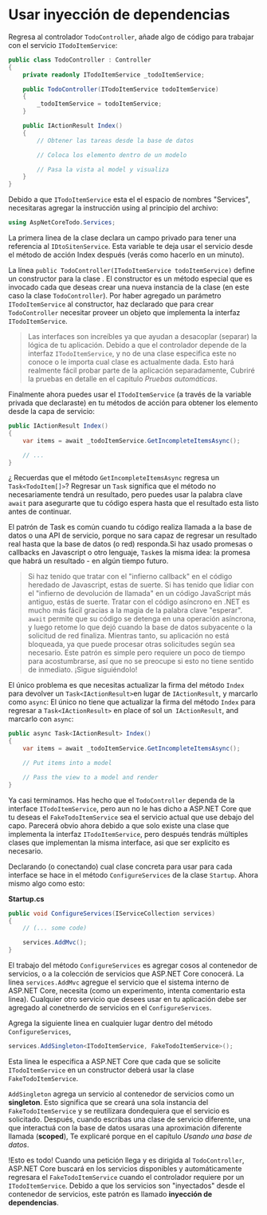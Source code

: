 # Usar inyección de dependencias
Regresa al controlador `TodoController`, añade algo de código para trabajar con el servicio `ITodoItemService`:

```csharp
public class TodoController : Controller
{
    private readonly ITodoItemService _todoItemService;

    public TodoController(ITodoItemService todoItemService)
    {
        _todoItemService = todoItemService;
    }

    public IActionResult Index()
    {
        // Obtener las tareas desde la base de datos

        // Coloca los elemento dentro de un modelo

        // Pasa la vista al model y visualiza
    }
}
```

Debido a que `ITodoItemService` esta el el espacio de nombres "Services", necesitaras agregar la instrucción using al principio del archivo:

```csharp
using AspNetCoreTodo.Services;
```

La primera linea de la clase declara un campo privado para tener una referencia al `IDtoSitenService`. Esta variable te deja usar el servicio desde el método de acción Index después (verás como hacerlo en un minuto).

La línea `public TodoController(ITodoItemService todoItemService)` define un constructor para la clase . El constructor es un método especial que es invocado cada que deseas crear una nueva instancia de la clase (en este caso la clase `TodoController`). Por haber agregado un parámetro `ITodoItemService` al constructor, haz declarado que para crear `TodoController` necesitar proveer un objeto que implementa la interfaz `ITodoItemService`.

> Las interfaces son increíbles ya que ayudan a desacoplar (separar) la lógica de tu aplicación. Debido a que el controlador depende de la interfaz `ITodoItemService`, y no de una clase especifica este no conoce o le importa cual clase es actualmente dada. Esto hará realmente fácil probar parte de la aplicación separadamente, Cubriré la pruebas en detalle en el capitulo _Pruebas automáticas_.

Finalmente ahora puedes usar el `ITodoItemService` (a través de la variable privada que declaraste) en tu métodos de acción para obtener los elemento desde la capa de servicio:

```csharp
public IActionResult Index()
{
    var items = await _todoItemService.GetIncompleteItemsAsync();

    // ...
}
```

¿ Recuerdas que el método `GetIncompleteItemsAsync` regresa un `Task<TodoItem[]>`? Regresar un `Task` significa que el método no necesariamente tendrá un resultado, pero puedes usar la palabra clave `await` para asegurarte que tu código espera hasta que el resultado esta listo antes de continuar. 

El patrón de Task es común cuando tu código realiza llamada a la base de datos o una API de servicio, porque no sara capaz de regresar un resultado real hasta que la base de datos (o red) responda.Si haz usado promesas o callbacks en Javascript o otro lenguaje, `Task`es la misma idea: la promesa que habrá un resultado - en algún tiempo futuro.

> Si haz tenido que tratar con el "infierno callback" en el código heredado de Javascript, estas de suerte.
> Si has tenido que lidiar con el "infierno de devolución de llamada" en un código JavaScript más antiguo, estás de suerte. Tratar con el código asíncrono en .NET es mucho más fácil gracias a la magia de la palabra clave "esperar". `await` permite que su código se detenga en una operación asíncrona, y luego retome lo que dejó cuando la base de datos subyacente o la solicitud de red finaliza. Mientras tanto, su aplicación no está bloqueada, ya que puede procesar otras solicitudes según sea necesario. Este patrón es simple pero requiere un poco de tiempo para acostumbrarse, así que no se preocupe si esto no tiene sentido de inmediato. ¡Sigue siguiéndolo!

El único problema es que necesitas actualizar la firma del método `Index` para devolver un `Task<IActionResult>`en lugar de `IActionResult`, y marcarlo como `async`:
El único no tiene que actualizar la firma del método `Index` para regresar a `Task<IActionResult>` en place of sol un` IActionResult`, and marcarlo con `async`:

```csharp
public async Task<IActionResult> Index()
{
    var items = await _todoItemService.GetIncompleteItemsAsync();

    // Put items into a model

    // Pass the view to a model and render
}
```

Ya casi terminamos. Has hecho que el `TodoController` dependa de la interface `ITodoItemService`, pero aun no le has dicho a ASP.NET Core que tu deseas el `FakeTodoItemService` sea el servicio actual que use debajo del capo. Parecerá obvio ahora debido a que solo existe una clase que implementa la interfaz `ITodoItemService`, pero después tendrás múltiples clases que implementan la misma interface, asi que ser explicito es necesario.

Declarando (o conectando) cual clase concreta para usar para cada interface  se hace in el método `ConfigureServices` de la clase `Startup`. Ahora mismo algo como esto:

**Startup.cs**

```csharp
public void ConfigureServices(IServiceCollection services)
{
    // (... some code)

    services.AddMvc();
}
```

El trabajo del método `ConfigureServices` es agregar cosos al contenedor de servicios, o a la colección de servicios que ASP.NET Core conocerá. La linea `services.AddMvc` agregue el servicio que el sistema interno de ASP.NET Core, necesita (como un experimento, intenta comentario esta linea). Cualquier otro servicio que desees usar en tu aplicación debe ser agregado al conetnerdo de servicios en el `ConfigureServices`.

Agrega la siguiente linea en cualquier lugar dentro del método `ConfigureServices`,

```csharp
services.AddSingleton<ITodoItemService, FakeTodoItemService>();
```

Esta linea le especifica a ASP.NET Core que cada que se solicite `ITodoItemService` en un constructor deberá usar la clase `FakeTodoItemService`.

`AddSingleton` agrega un servicio al contenedor de servicios como un **singleton**. Esto significa que se creará una sola instancia del `FakeTodoItemService` y se reutilizara dondequiera que el servicio es solicitado. Después, cuando escribas una clase de servicio diferente, una que interactuá con la base de datos usaras una aproximación diferente llamada (**scoped**), Te explicaré porque en el capítulo _Usando una base de datos_.

!Esto es todo! Cuando una petición llega y es dirigida al `TodoController`, ASP.NET Core buscará en los servicios disponibles y automáticamente regresara el `FakeTodoItemService` cuando el controlador requiere por un `ITodoItemService`. Debido a que los servicios son "inyectados" desde el contenedor de servicios, este patrón es llamado **inyección de dependencias**.
